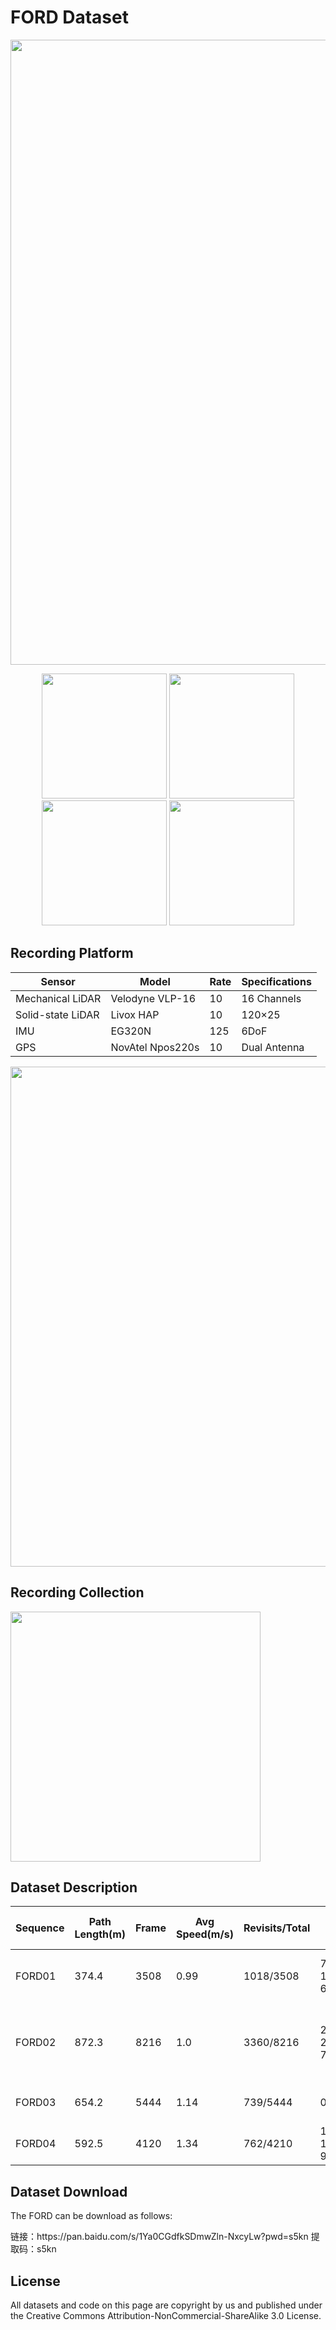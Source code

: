 # FORD Dataset


 <img src="https://img520.com/HFd7BP.jpg" width="1000" />


<p align="center">
  <img src="https://github.com/zhouwei1995/Gift/blob/main/1.gif" width="200" />
  <img src="https://github.com/zhouwei1995/Gift/blob/main/2.gif" width="200" />



  <img src="https://github.com/zhouwei1995/Gift/blob/main/3.gif" width="200" />
  <img src="https://github.com/zhouwei1995/Gift/blob/main/4.gif" width="200" />
</p>



## Recording Platform

| Sensor            | Model            | Rate | Specifications |
| ----------------- | ---------------- | ---- | -------------- |
| Mechanical LiDAR  | Velodyne VLP-16  | 10   | 16 Channels    |
| Solid-state LiDAR | Livox HAP        | 10   | 120×25         |
| IMU               | EG320N           | 125  | 6DoF           |
| GPS               | NovAtel Npos220s | 10   | Dual Antenna   |

 <img src="https://img520.com/XkIJA3.jpg" width="800" />

 ## Recording Collection

<img src="https://github.com/zhouwei1995/Gift/blob/main/5.gif" width="400" />


## Dataset Description  

| Sequence | Path Length(m) | Frame | Avg Speed(m/s) | Revisits/Total | Initial Frames      | Loop Frames         | Non-same Direction | Revisits (ratio) | Description                                    |
| -------- | -------------- | ----- | -------------- | -------------- | ------------------- | ------------------- | ------------------ | ---------------- | ---------------------------------------------- |
| FORD01   | 374.4          | 3508  | 0.99           | 1018/3508      | 798-1868,534-683    | 2168-3080,3139-3243 | Y                  | (89%,913/1018)   | Dense forest, Narrow and rough path            |
| FORD02   | 872.3          | 8216  | 1.0            | 3360/8216      | 2634-2796,4152-7329 | 2934-3096,233-3914  | Y                  | (86%,2897/3360)  | Dense forest, Narrow path, Tangled undergrowth |
| FORD03   | 654.2          | 5444  | 1.14           | 739/5444       | 0-960               | 4706-5444           | Y                  | (100%,739/739)   | Sparse forest, Wide Muddy path                 |
| FORD04   | 592.5          | 4120  | 1.34           | 762/4210       | 1175-1899,869-954   | 2119-2775,3014-3118 | Y                  | (89%,913/1018)   | Sparse forests,Wide path, Slopes               |

## Dataset Download  

The FORD can be download as follows:

<p>
链接：https://pan.baidu.com/s/1Ya0CGdfkSDmwZln-NxcyLw?pwd=s5kn 
提取码：s5kn 

## License 

All datasets and code on this page are copyright by us and published under the Creative Commons Attribution-NonCommercial-ShareAlike 3.0 License.



 
